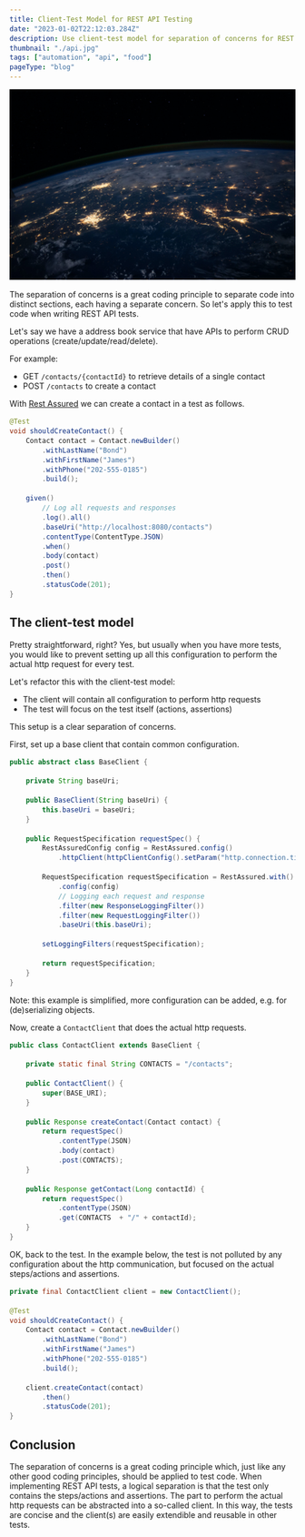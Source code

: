 ```yaml
---
title: Client-Test Model for REST API Testing
date: "2023-01-02T22:12:03.284Z"
description: Use client-test model for separation of concerns for REST API testing.
thumbnail: "./api.jpg"
tags: ["automation", "api", "food"]
pageType: "blog"
---
```


![Network](./api.jpg)

The separation of concerns is a great coding principle to separate code into distinct sections, each having a separate concern. So let's apply this to test code when writing REST API tests.

Let's say we have a address book service that have APIs to perform CRUD operations (create/update/read/delete).

For example:

- GET `/contacts/{contactId}` to retrieve details of a single contact
- POST `/contacts` to create a contact

With [Rest Assured](https://rest-assured.io/) we can create a contact in a test as follows.

```java
@Test
void shouldCreateContact() {
    Contact contact = Contact.newBuilder()
        .withLastName("Bond")
        .withFirstName("James")
        .withPhone("202-555-0185")
        .build();

    given()
        // Log all requests and responses
        .log().all()
        .baseUri("http://localhost:8080/contacts")
        .contentType(ContentType.JSON)
        .when()
        .body(contact)
        .post()
        .then()
        .statusCode(201);
}
```

## The client-test model

Pretty straightforward, right? Yes, but usually when you have more tests, you would like to prevent setting up all this configuration to perform the actual http request for every test.

Let's refactor this with the client-test model:

- The client will contain all configuration to perform http requests
- The test will focus on the test itself (actions, assertions)

This setup is a clear separation of concerns.

First, set up a base client that contain common configuration.

```java
public abstract class BaseClient {

    private String baseUri;

    public BaseClient(String baseUri) {
        this.baseUri = baseUri;
    }

    public RequestSpecification requestSpec() {
        RestAssuredConfig config = RestAssured.config()
            .httpClient(httpClientConfig().setParam("http.connection.timeout", 10000));

        RequestSpecification requestSpecification = RestAssured.with()
            .config(config)
            // Logging each request and response
            .filter(new ResponseLoggingFilter())
            .filter(new RequestLoggingFilter())
            .baseUri(this.baseUri);

        setLoggingFilters(requestSpecification);

        return requestSpecification;
    }
}
```

Note: this example is simplified, more configuration can be added, e.g. for (de)serializing objects.

Now, create a `ContactClient` that does the actual http requests.

```java
public class ContactClient extends BaseClient {

    private static final String CONTACTS = "/contacts";

    public ContactClient() {
        super(BASE_URI);
    }

    public Response createContact(Contact contact) {
        return requestSpec()
            .contentType(JSON)
            .body(contact)
            .post(CONTACTS);
    }

    public Response getContact(Long contactId) {
        return requestSpec()
            .contentType(JSON)
            .get(CONTACTS  + "/" + contactId);
    }
}
```

OK, back to the test. In the example below, the test is not polluted by any configuration about the http communication, but focused on the actual steps/actions and assertions.

```java
private final ContactClient client = new ContactClient();

@Test
void shouldCreateContact() {
    Contact contact = Contact.newBuilder()
        .withLastName("Bond")
        .withFirstName("James")
        .withPhone("202-555-0185")
        .build();

    client.createContact(contact)
        .then()
        .statusCode(201);
}
```

## Conclusion

The separation of concerns is a great coding principle which, just like any other good coding principles, should be applied to test code. When implementing REST API tests, a logical separation is that the test only contains the steps/actions and assertions. The part to perform the actual http requests can be abstracted into a so-called client. In this way, the tests are concise and the client(s) are easily extendible and reusable in other tests.
